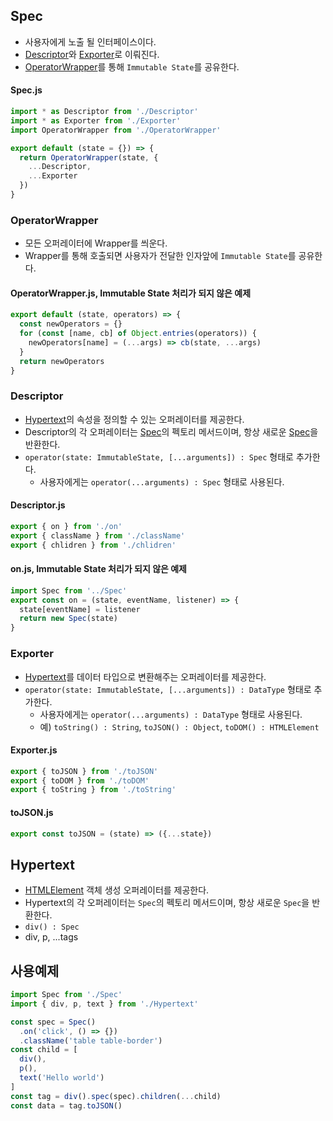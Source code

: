 ## Spec
- 사용자에게 노출 될 인터페이스이다.
- [Descriptor](#descriptor)와 [Exporter](#exporter)로 이뤄진다.
- [OperatorWrapper](#operatorWrapper)를 통해 `Immutable State`를 공유한다.
#### Spec.js
```js
import * as Descriptor from './Descriptor'
import * as Exporter from './Exporter'
import OperatorWrapper from './OperatorWrapper'

export default (state = {}) => {
  return OperatorWrapper(state, {
    ...Descriptor,
    ...Exporter
  })
}
```

### OperatorWrapper
- 모든 오퍼레이터에 Wrapper를 씌운다.
- Wrapper를 통해 호출되면 사용자가 전달한 인자앞에 `Immutable State`를 공유한다.

#### OperatorWrapper.js, Immutable State 처리가 되지 않은 예제
```js
export default (state, operators) => {
  const newOperators = {}
  for (const [name, cb] of Object.entries(operators)) {
    newOperators[name] = (...args) => cb(state, ...args)
  }
  return newOperators
}
```

### Descriptor
- [Hypertext](#hypertext)의 속성을 정의할 수 있는 오퍼레이터를 제공한다.
- Descriptor의 각 오퍼레이터는 [Spec](#spec)의 펙토리 메서드이며, 항상 새로운 [Spec](#spec)을 반환한다.
- `operator(state: ImmutableState, [...arguments]) : Spec` 형태로 추가한다.
  - 사용자에게는 `operator(...arguments) : Spec` 형태로 사용된다.

#### Descriptor.js
```js
export { on } from './on'
export { className } from './className'
export { chlidren } from './chlidren'
```

#### on.js, Immutable State 처리가 되지 않은 예제
```js
import Spec from '../Spec'
export const on = (state, eventName, listener) => {
  state[eventName] = listener
  return new Spec(state)
}
```

### Exporter
- [Hypertext](#hypertext)를 데이터 타입으로 변환해주는 오퍼레이터를 제공한다.
- `operator(state: ImmutableState, [...arguments]) : DataType` 형태로 추가한다.
  - 사용자에게는 `operator(...arguments) : DataType` 형태로 사용된다.
  - 예) `toString() : String`, `toJSON() : Object`, `toDOM() : HTMLElement`
#### Exporter.js
```js
export { toJSON } from './toJSON'
export { toDOM } from './toDOM'
export { toString } from './toString'
```
#### toJSON.js
```js
export const toJSON = (state) => ({...state})
```

## Hypertext
- [HTMLElement](https://developer.mozilla.org/en-US/docs/Web/API/HTMLElement) 객체 생성 오퍼레이터를 제공한다.
- Hypertext의 각 오퍼레이터는 `Spec`의 펙토리 메서드이며, 항상 새로운 `Spec`을 반환한다.
- `div() : Spec`
- div, p, ...tags

## 사용예제
```js
import Spec from './Spec'
import { div, p, text } from './Hypertext'

const spec = Spec()
  .on('click', () => {})
  .className('table table-border')
const child = [
  div(),
  p(),
  text('Hello world')
]
const tag = div().spec(spec).children(...child)
const data = tag.toJSON()
```